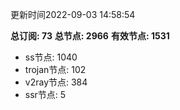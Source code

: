 更新时间2022-09-03 14:58:54

**总订阅: 73**
**总节点: 2966**
**有效节点: 1531**
- ss节点: 1040
- trojan节点: 102
- v2ray节点: 384
- ssr节点: 5
